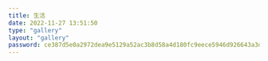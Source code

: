 ```yaml
---
title: 生活
date: 2022-11-27 13:51:50
type: "gallery"
layout: "gallery"
password: ce387d5e0a2972dea9e5129a52ac3b8d58a4d180fc9eece5946d926643a3d2c0
---
```

